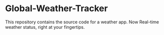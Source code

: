 # Global-Weather-Tracker
This repository contains the source code for a weather app. Now Real-time weather status, right at your fingertips.
